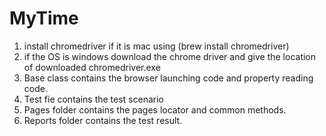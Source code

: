 # MyTime
1. install chromedriver if it is mac using (brew install chromedriver)
2. if the OS is windows download the chrome driver and give the location of downloaded chromedriver.exe
3. Base class contains the browser launching code and property reading code.
4. Test fie contains the test scenario
5. Pages folder contains the pages locator and common methods.
6. Reports folder contains the test result.

